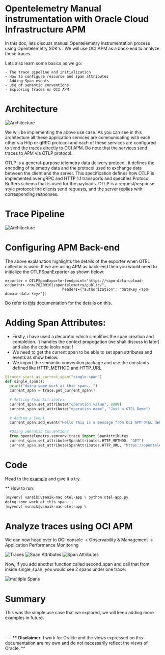 
# Opentelemetry Manual instrumentation with Oracle Cloud Infrastructure APM

In this doc, lets discuss manual Opentelemetry instrumentation process using Opentelemetry SDK's . 
We will use OCI APM as a back-end to analyze these traces.

Lets also learn some basics as we go:

	- The trace pipeline and initialization
	- How to configure resource and span attributes
	- Adding Span events 
	- Use of semantic conventions
    - Exploring traces on OCI APM 


<h1>Architecture</h1> 

![Architecture](./assets/images/otel-manual-inst.jpg)

We will be implementing the above use case. As you can see in this architecture all these application services are communicating with each other via Http or gRPC protocol and each of these services are configured to send the traces directly to OCI APM. Do note that the services send traces to APM via OTLP protocol.

OTLP is a general-purpose telemetry data delivery protocol, it defines the encoding of telemetry data and the protocol used to exchange data between the client and the server. This specification defines how OTLP is implemented over gRPC and HTTP 1.1 transports and specifies Protocol Buffers schema that is used for the payloads. OTLP is a request/response style protocol: the clients send requests, and the server replies with corresponding responses.


# Trace Pipeline

![Architecture](./assets/images/pipeline.jpg)

# Configuring APM Back-end

The above explanation highlights the details of the exporter when OTEL collector is used. If we are using APM as back-end then you would need to initialize the OTLPSpanExporter as shown below:
```
exporter = OTLPSpanExporter(endpoint="https://<apm-data-upload-endpoint>.com/20200101/opentelemetry/public/",
                          headers={"authorization": "dataKey <apm-domain-data-key>"})

```

Do refer to [this](https://docs.oracle.com/en-us/iaas/application-performance-monitoring/doc/configure-open-source-tracing-systems.html#APMGN-GUID-4D941163-F357-4839-8B06-688876D4C61F) documentation for the details on this.


# Adding Span Attributes:

- Firstly, i have used a decorator which simplifies the span creation and completion. It handles the context propogation (we shall discuss in later) and also the code looks neat !
- We need to get the current span to be able to set span attributes and events as show below. 
- We import the semantic convention package and use the constants defined like HTTP_METHOD and HTTP_URL.

```python
@tracer.start_as_current_span("single-span")
def single_span():
  print("doing some work at this span...")
  current_span = trace.get_current_span()
  
  # Setting Span Attributes
  current_span.set_attribute("operation.value", 8888)
  current_span.set_attribute("operation.name", "Just a OTEL Demo")
  
  # Adding a Event
  current_span.add_event("Hello This is a message from OCI APM OTEL demo")

  #Using Semantic Conventions
  from opentelemetry.semconv.trace import SpanAttributes
  current_span.set_attribute(SpanAttributes.HTTP_METHOD, "GET")
  current_span.set_attribute(SpanAttributes.HTTP_URL, "https://opentelemetry.io/") 
  ```
# Code
Head to the [example](https://github.com/naikvenu/oracle-opentelemetry/tree/main/singleSpanExample) and give it a try.

** How to run:

```python
(myvenv) vsnaik@vsnaik-mac otel-app % python otel-app.py
doing some work at this span...
(myvenv) vsnaik@vsnaik-mac otel-app %
```

# Analyze traces using OCI APM 

We can now head over to OCI console -> Observability & Management -> Application Performance Monitoring

![Traces](./assets/images/Traces.jpg)
![Span Attributes](./assets/images/span-attr1.jpg)
![Span Attributes](./assets/images/span-attr2.jpg)

Now, if you add another function called second_span and call that from inside single_span, you would see 2 spans under one trace:

![multiple Spans](./assets/images/multi-span.jpg)

# Summary
This was the simple use case that we explored, we will keep adding more examples in future.

<br>
<br>
---
<b>** Disclaimer</b>:  I work for Oracle and the views expressed on this documentation are my own and do not necessarily reflect the views of Oracle. **
